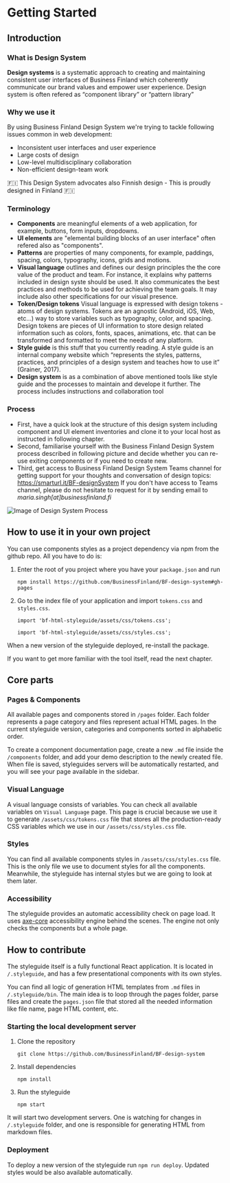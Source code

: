 # Getting Started

## Introduction

### What is Design System

**Design systems** is a systematic approach to creating and maintaining consistent user interfaces of Business Finland which coherently communicate our brand values and empower user experience. Design system is often refered as “component library” or “pattern library”

### Why we use it

By using Business Finland Design System we're trying to tackle following issues common in web development:

* Inconsistent user interfaces and user experience
* Large costs of design
* Low-level multidisciplinary collaboration
* Non-efficient design-team work

:finland: This Design System advocates also Finnish design - This is proudly designed in Finland :finland: 

### Terminology

* **Components** are meaningful elements of a web application, for example, buttons, form inputs, dropdowns.
* **UI elements** are "elemental building blocks of an user interface" often refered also as "components". 
* **Patterns** are properties of many components, for example, paddings, spacing, colors, typography, icons, grids and motions.
* **Visual language** outlines and defines our design principles the the core value of the product and team. For instance, it explains why  patterns included in design syste should be used. It also communicates the best practices and methods to be used for achieving the team goals. It may include also other specifications for our visual presence.
* **Token/Design tokens** Visual language is expressed with design tokens - atoms of design systems. Tokens are an agnostic (Android, iOS, Web, etc…) way to store variables such as typography, color, and spacing. Design tokens are pieces of UI information to store design related information such as colors, fonts, spaces, animations, etc. that  can be transformed and formatted to meet the needs of any platform.
* **Style guide** is this stuff that you currently reading. A style guide is an internal company website which “represents the styles, patterns, practices, and principles of a design system and teaches how to use it” (Grainer, 2017).
* **Design system** is as a combination of above mentioned tools like style guide and the processes to maintain and develope it further. The process includes instructions and collaboration tool

### Process

* First, have a quick look at the structure of this design system including component and UI element inventories and clone it to your local host as instructed in following chapter.
* Second, familiarise yourself with the Business Finland Design System process described in following picture and decide whether you can re-use exiting components or if you need to create new.
* Third, get access to Business Finland Design System Teams channel for getting support for your thoughts and conversation of design topics: https://smarturl.it/BF-designSystem If you don't have access to Teams channel, please do not hesitate to request for it by sending email to *maria.singh[at]businessfinland.fi*

![Image of Design System Process](https://github.com/BusinessFinland/BF-design-system/blob/getting-started-Janne-edits/pages/BFdesignsystemprocess2.png)

## How to use it in your own project

You can use components styles as a project dependency via npm from the github repo. All you have to do is:

1. Enter the root of you project where you have your `package.json` and run

   `npm install https://github.com/BusinessFinland/BF-design-system#gh-pages`

2. Go to the index file of your application and import `tokens.css` and `styles.css`.

   `import 'bf-html-styleguide/assets/css/tokens.css';`

   `import 'bf-html-styleguide/assets/css/styles.css';`

When a new version of the styleguide deployed, re-install the package.

If you want to get more familiar with the tool itself, read the next chapter.

## Core parts

### Pages & Components

All available pages and components stored in `/pages` folder. Each folder represents a page category and files represent actual HTML pages. In the current styleguide version, categories and components sorted in alphabetic order.

To create a component documentation page, create a new `.md` file inside the `/components` folder, and add your demo description to the newly created file. When file is saved, styleguides servers will be automatically restarted, and you will see your page available in the sidebar.

### Visual Language

A visual language consists of variables. You can check all available variables on `Visual Language` page.
This page is crucial because we use it to generate `/assets/css/tokens.css` file that stores all the production-ready CSS variables which we use in our `/assets/css/styles.css` file.

### Styles

You can find all available components styles in `/assets/css/styles.css` file. This is the only file we use to document styles for all the components. Meanwhile, the styleguide has internal styles but we are going to look at them later.

### Accessibility

The styleguide provides an automatic accessibility check on page load. It uses [axe-core](https://github.com/dequelabs/axe-core) accessibility engine behind the scenes. The engine not only checks the components but a whole page.

## How to contribute

The styleguide itself is a fully functional React application. It is located in `/.styleguide`, and has a few presentational components with its own styles.

You can find all logic of generation HTML templates from `.md` files in `/.styleguide/bin`. The main idea is to loop through the pages folder, parse files and create the `pages.json` file that stored all the needed information like file name, page HTML content, etc.

### Starting the local development server

1. Clone the repository

   `git clone https://github.com/BusinessFinland/BF-design-system`

2. Install dependencies

   `npm install`

3. Run the styleguide

   `npm start`

It will start two development servers. One is watching for changes in `/.styleguide` folder, and one is responsible for generating HTML from markdown files.

### Deployment

To deploy a new version of the styleguide run `npm run deploy`. Updated styles would be also available automatically.
